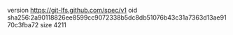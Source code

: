 version https://git-lfs.github.com/spec/v1
oid sha256:2a90118826ee8599cc9072338b5dc8db51076b43c31a7363d13ae9170c3fba72
size 4211

